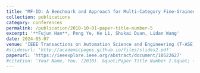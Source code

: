 ```yaml
---
title: "MF-ID: A Benchmark and Approach for Multi-Category Fine-Grained Intrusion Detection"
collection: publications
category: conferences
permalink: /publication/2010-10-01-paper-title-number-5
excerpt: '**Fujun Han**, Peng Ye, Ke Li, Shukai Duan, Lidan Wang'
date: 2024-05-07
venue: 'IEEE Transactions on Automation Science and Engineering (T-ASE)'
#slidesurl: 'http://academicpages.github.io/files/slides2.pdf'
paperurl: 'https://ieeexplore.ieee.org/abstract/document/10522627'
#citation: 'Your Name, You. (2010). &quot;Paper Title Number 2.&quot; <i>Journal 1</i>. 1(2).'
---
```

